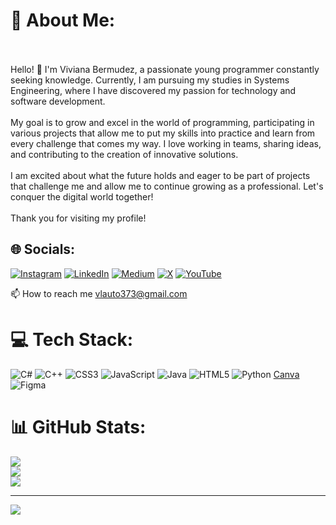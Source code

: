 # 💫 About Me:
<br><br>Hello! 👋 I'm Viviana Bermudez, a passionate young programmer constantly seeking knowledge. Currently, I am pursuing my studies in Systems Engineering, where I have discovered my passion for technology and software development.<br><br>My goal is to grow and excel in the world of programming, participating in various projects that allow me to put my skills into practice and learn from every challenge that comes my way. I love working in teams, sharing ideas, and contributing to the creation of innovative solutions.<br><br>I am excited about what the future holds and eager to be part of projects that challenge me and allow me to continue growing as a professional. Let's conquer the digital world together!<br><br>Thank you for visiting my profile!


## 🌐 Socials:
[![Instagram](https://img.shields.io/badge/Instagram-%23E4405F.svg?logo=Instagram&logoColor=white)](https://instagram.com/vibetoIsCoding) [![LinkedIn](https://img.shields.io/badge/LinkedIn-%230077B5.svg?logo=linkedin&logoColor=white)](https://linkedin.com/in/viviLaura57) [![Medium](https://img.shields.io/badge/Medium-12100E?logo=medium&logoColor=white)](https://medium.com/@vlauto373) [![X](https://img.shields.io/badge/X-black.svg?logo=X&logoColor=white)](https://x.com/viBetoJimla57) [![YouTube](https://img.shields.io/badge/YouTube-%23FF0000.svg?logo=YouTube&logoColor=white)](https://youtube.com/@vibetoIsCoding) 

📫 How to reach me vlauto373@gmail.com 

# 💻 Tech Stack:
![C#](https://img.shields.io/badge/c%23-%23239120.svg?style=for-the-badge&logo=csharp&logoColor=white) ![C++](https://img.shields.io/badge/c++-%2300599C.svg?style=for-the-badge&logo=c%2B%2B&logoColor=white) ![CSS3](https://img.shields.io/badge/css3-%231572B6.svg?style=for-the-badge&logo=css3&logoColor=white) ![JavaScript](https://img.shields.io/badge/javascript-%23323330.svg?style=for-the-badge&logo=javascript&logoColor=%23F7DF1E) ![Java](https://img.shields.io/badge/java-%23ED8B00.svg?style=for-the-badge&logo=openjdk&logoColor=white) ![HTML5](https://img.shields.io/badge/html5-%23E34F26.svg?style=for-the-badge&logo=html5&logoColor=white) ![Python](https://img.shields.io/badge/python-3670A0?style=for-the-badge&logo=python&logoColor=ffdd54) [Canva](https://img.shields.io/badge/Canva-%2300C4CC.svg?style=for-the-badge&logo=Canva&logoColor=white) ![Figma](https://img.shields.io/badge/figma-%23F24E1E.svg?style=for-the-badge&logo=figma&logoColor=white)
# 📊 GitHub Stats:
![](https://github-readme-stats.vercel.app/api?username=vivilaura57&theme=rose&hide_border=false&include_all_commits=false&count_private=true)<br/>
![](https://github-readme-streak-stats.herokuapp.com/?user=vivilaura57&theme=rose&hide_border=false)<br/>
![](https://github-readme-stats.vercel.app/api/top-langs/?username=vivilaura57&theme=rose&hide_border=false&include_all_commits=false&count_private=true&layout=compact)

---
[![](https://visitcount.itsvg.in/api?id=vivilaura57&icon=7&color=10)](https://visitcount.itsvg.in)

<!-- Proudly created with GPRM ( https://gprm.itsvg.in ) -->

